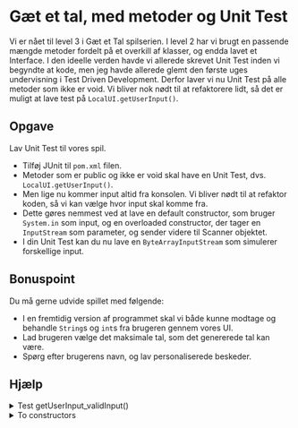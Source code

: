 # Gæt et tal, med metoder og Unit Test

Vi er nået til level 3 i Gæt et Tal spilserien. I level 2 har vi brugt en passende mængde metoder fordelt på et overkill af klasser, og endda lavet et Interface. I den ideelle verden havde vi allerede skrevet Unit Test inden vi begyndte at kode, men jeg havde allerede glemt den første uges undervisning i Test Driven Development. Derfor laver vi nu Unit Test på alle metoder som ikke er void. Vi bliver nok nødt til at refaktorere lidt, så det er muligt at lave test på `LocalUI.getUserInput()`.


## Opgave

Lav Unit Test til vores spil.

* Tilføj JUnit til `pom.xml` filen.
* Metoder som er public og ikke er void skal have en Unit Test, dvs. `LocalUI.getUserInput()`.
* Men lige nu kommer input altid fra konsolen. Vi bliver nødt til at refaktor koden, så vi kan vælge hvor input skal komme fra.
* Dette gøres nemmest ved at lave en default constructor, som bruger `System.in` som input, og en overloaded constructor, der tager en `InputStream` som parameter, og sender videre til Scanner objektet.
* I din Unit Test kan du nu lave en `ByteArrayInputStream` som simulerer forskellige input.

## Bonuspoint

Du må gerne udvide spillet med følgende:

* I en fremtidig version af programmet skal vi både kunne modtage og behandle `String`s og `int`s fra brugeren gennem vores UI.
* Lad brugeren vælge det maksimale tal, som det genererede tal kan være.
* Spørg efter brugerens navn, og lav personaliserede beskeder.

## Hjælp

<details>
      <summary>Test getUserInput_validInput()</summary>

      ````
        @Test
        void getUserInput_validInput()
        {
            //Arrange
            int expected = 42;
            String input = "42\n";
            ByteArrayInputStream in = new ByteArrayInputStream(input.getBytes());
            LocalUI localUI = new LocalUI(in);

            //Act
            int result = localUI.getUserInput();

            //Assert
            assertEquals(expected, result);
        }
      ````
</details>

<details>
      <summary>To constructors</summary>
      
      ````
        LocalUI() {
            this.scanner = new Scanner(System.in);
        }

        LocalUI(InputStream inputStream)
        {
            this.scanner = new Scanner(inputStream);
        }
    ````
</details>


